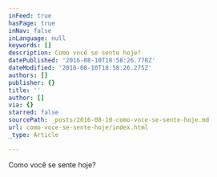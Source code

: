 ```yaml
---
inFeed: true
hasPage: true
inNav: false
inLanguage: null
keywords: []
description: Como você se sente hoje?
datePublished: '2016-08-10T18:58:26.778Z'
dateModified: '2016-08-10T18:58:26.275Z'
authors: []
publisher: {}
title: ''
author: []
via: {}
starred: false
sourcePath: _posts/2016-08-10-como-voce-se-sente-hoje.md
url: como-voce-se-sente-hoje/index.html
_type: Article

---
```

Como você se sente hoje?